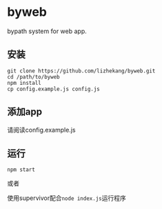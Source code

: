 # byweb

bypath system for web app.

## 安装

```
git clone https://github.com/lizhekang/byweb.git
cd /path/to/byweb
npm install
cp config.example.js config.js
```

## 添加app

请阅读config.example.js

## 运行

```
npm start
```

或者

使用supervivor配合`node index.js`运行程序
